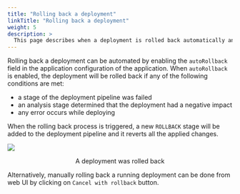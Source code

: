 ```yaml
---
title: "Rolling back a deployment"
linkTitle: "Rolling back a deployment"
weight: 5
description: >
  This page describes when a deployment is rolled back automatically and how to manually rollback a deployment.
---
```


Rolling back a deployment can be automated by enabling the `autoRollback` field in the application configuration of the application. When `autoRollback` is enabled, the deployment will be rolled back if any of the following conditions are met:
- a stage of the deployment pipeline was failed
- an analysis stage determined that the deployment had a negative impact
- any error occurs while deploying

When the rolling back process is triggered, a new `ROLLBACK` stage will be added to the deployment pipeline and it reverts all the applied changes.

![](/images/rolled-back-deployment.png)
<p style="text-align: center;">
A deployment was rolled back
</p>

Alternatively, manually rolling back a running deployment can be done from web UI by clicking on `Cancel with rollback` button.
